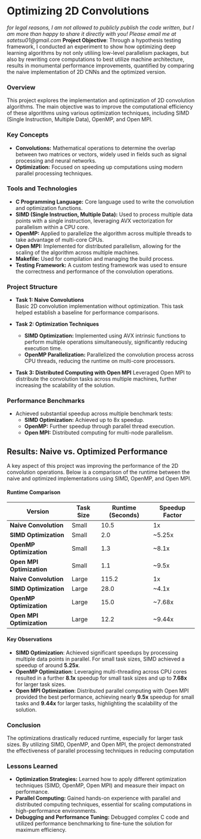 # Optimizing 2D Convolutions
_for legal reasons, I am not allowed to publicly publish the code written, but I am more than happy to share it directly with you! Please email me at satetsu01@gmail.com_ 
**Project Objective**: Through a hypothesis testing framework, I conducted an experiment to show how optimizing deep learning algorithms by not only utiliing low-level parallelism packages, but also by rewriting core computations to best utilize machine architecture, results in monumental performance improvements, quantified by comparing the naive implementation of 2D CNNs and the optimized version. 

### **Overview**
This project explores the implementation and optimization of 2D convolution algorithms. The main objective was to improve the computational efficiency of these algorithms using various optimization techniques, including SIMD (Single Instruction, Multiple Data), OpenMP, and Open MPI. 

### **Key Concepts**
- **Convolutions:** Mathematical operations to determine the overlap between two matrices or vectors, widely used in fields such as signal processing and neural networks.
- **Optimization:** Focused on speeding up computations using modern parallel processing techniques.

### **Tools and Technologies**
- **C Programming Language:** Core language used to write the convolution and optimization functions.
- **SIMD (Single Instruction, Multiple Data):** Used to process multiple data points with a single instruction, leveraging AVX vectorization for parallelism within a CPU core.
- **OpenMP:** Applied to parallelize the algorithm across multiple threads to take advantage of multi-core CPUs.
- **Open MPI:** Implemented for distributed parallelism, allowing for the scaling of the algorithm across multiple machines.
- **Makefile:** Used for compilation and managing the build process.
- **Testing Framework:** A custom testing framework was used to ensure the correctness and performance of the convolution operations.

### **Project Structure**
- **Task 1: Naive Convolutions**  
   Basic 2D convolution implementation without optimization. This task helped establish a baseline for performance comparisons.
  
- **Task 2: Optimization Techniques**
  - **SIMD Optimization:** Implemented using AVX intrinsic functions to perform multiple operations simultaneously, significantly reducing execution time.
  - **OpenMP Parallelization:** Parallelized the convolution process across CPU threads, reducing the runtime on multi-core processors.
  
- **Task 3: Distributed Computing with Open MPI**
   Leveraged Open MPI to distribute the convolution tasks across multiple machines, further increasing the scalability of the solution.

### **Performance Benchmarks**
- Achieved substantial speedup across multiple benchmark tests:
  - **SIMD Optimization:** Achieved up to 8x speedup.
  - **OpenMP:** Further speedup through parallel thread execution.
  - **Open MPI:** Distributed computing for multi-node parallelism.

## **Results: Naive vs. Optimized Performance**

A key aspect of this project was improving the performance of the 2D convolution operations. Below is a comparison of the runtime between the naive and optimized implementations using SIMD, OpenMP, and Open MPI.

   #### **Runtime Comparison**
   
   | Version             | Task Size | Runtime (Seconds) | Speedup Factor |
   |---------------------|-----------|-------------------|----------------|
   | **Naive Convolution** | Small     | 10.5              | 1x             |
   | **SIMD Optimization** | Small     | 2.0               | ~5.25x         |
   | **OpenMP Optimization**| Small     | 1.3               | ~8.1x          |
   | **Open MPI Optimization** | Small | 1.1               | ~9.5x          |
   | **Naive Convolution** | Large     | 115.2             | 1x             |
   | **SIMD Optimization** | Large     | 28.0              | ~4.1x          |
   | **OpenMP Optimization**| Large     | 15.0              | ~7.68x         |
   | **Open MPI Optimization** | Large | 12.2              | ~9.44x         |

   #### **Key Observations**
   - **SIMD Optimization**: Achieved significant speedups by processing multiple data points in parallel. For small task sizes, SIMD achieved a speedup of around **5.25x**.
   - **OpenMP Optimization**: Leveraging multi-threading across CPU cores resulted in a further **8.1x** speedup for small task sizes and up to **7.68x** for larger task sizes.
   - **Open MPI Optimization**: Distributed parallel computing with Open MPI provided the best performance, achieving nearly **9.5x** speedup for small tasks and **9.44x** for larger tasks, highlighting the scalability of the solution.

### **Conclusion**
The optimizations drastically reduced runtime, especially for larger task sizes. By utilizing SIMD, OpenMP, and Open MPI, the project demonstrated the effectiveness of parallel processing techniques in reducing computation

### **Lessons Learned**
- **Optimization Strategies:** Learned how to apply different optimization techniques (SIMD, OpenMP, Open MPI) and measure their impact on performance.
- **Parallel Computing:** Gained hands-on experience with parallel and distributed computing techniques, essential for scaling computations in high-performance environments.
- **Debugging and Performance Tuning:** Debugged complex C code and utilized performance benchmarking to fine-tune the solution for maximum efficiency.

